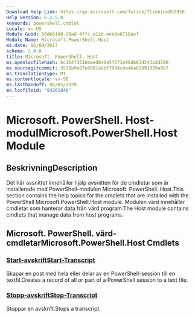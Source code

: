 ```yaml
---
Download Help Link: https://go.microsoft.com/fwlink/?linkid=855956
Help Version: 6.2.5.0
keywords: powershell,cmdlet
Locale: en-US
Module Guid: 56d66100-99a0-4ffc-a12d-eee9a6718aef
Module Name: Microsoft.PowerShell.Host
ms.date: 06/09/2017
schema: 2.0.0
title: Microsoft. PowerShell. Host
ms.openlocfilehash: bc154f361bbeed8a6e5f271e98db63d343a2d590
ms.sourcegitcommit: 3571b9e87e8881adbf7984cda46a63891039a987
ms.translationtype: MT
ms.contentlocale: sv-SE
ms.lasthandoff: 06/05/2020
ms.locfileid: "93261848"
---
```

# <span data-ttu-id="7a6dd-103">Microsoft. PowerShell. Host-modul</span><span class="sxs-lookup"><span data-stu-id="7a6dd-103">Microsoft.PowerShell.Host Module</span></span>

## <span data-ttu-id="7a6dd-104">Beskrivning</span><span class="sxs-lookup"><span data-stu-id="7a6dd-104">Description</span></span>

<span data-ttu-id="7a6dd-105">Det här avsnittet innehåller hjälp avsnitten för de cmdletar som är installerade med PowerShell-modulen Microsoft. PowerShell. Host.</span><span class="sxs-lookup"><span data-stu-id="7a6dd-105">This section contains the help topics for the cmdlets that are installed with the PowerShell Microsoft.PowerShell.Host module.</span></span> <span data-ttu-id="7a6dd-106">Modulen värd innehåller cmdletar som hanterar data från värd program.</span><span class="sxs-lookup"><span data-stu-id="7a6dd-106">The Host module contains cmdlets that manage data from host programs.</span></span>

## <span data-ttu-id="7a6dd-107">Microsoft. PowerShell. värd-cmdletar</span><span class="sxs-lookup"><span data-stu-id="7a6dd-107">Microsoft.PowerShell.Host Cmdlets</span></span>

### [<span data-ttu-id="7a6dd-108">Start-avskrift</span><span class="sxs-lookup"><span data-stu-id="7a6dd-108">Start-Transcript</span></span>](Start-Transcript.md)
<span data-ttu-id="7a6dd-109">Skapar en post med hela eller delar av en PowerShell-session till en textfil.</span><span class="sxs-lookup"><span data-stu-id="7a6dd-109">Creates a record of all or part of a PowerShell session to a text file.</span></span>

### [<span data-ttu-id="7a6dd-110">Stopp-avskrift</span><span class="sxs-lookup"><span data-stu-id="7a6dd-110">Stop-Transcript</span></span>](Stop-Transcript.md)
<span data-ttu-id="7a6dd-111">Stoppar en avskrift.</span><span class="sxs-lookup"><span data-stu-id="7a6dd-111">Stops a transcript.</span></span>
